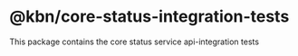 # @kbn/core-status-integration-tests

This package contains the core status service api-integration tests
